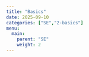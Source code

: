 ```yaml
---
title: "Basics"
date: 2025-09-10
categories: ["SE","2-basics"]
menu:
  main:
    parent: "SE"
    weight: 2
---
```

